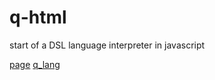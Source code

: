 # q-html
start of a DSL language interpreter in javascript

[page](https://mjz19910.github.io/q-html/)
[q_lang](q_lang.html)
